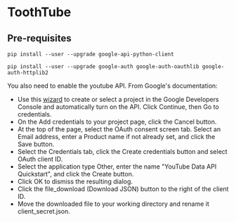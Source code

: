 # ToothTube

## Pre-requisites
`pip install --user --upgrade google-api-python-client`

`pip install --user --upgrade google-auth google-auth-oauthlib google-auth-httplib2`

You also need to enable the youtube API. From Google's documentation: 
- Use this [wizard](https://console.developers.google.com/start/api?id=youtube) to create or select a project in the Google Developers Console and automatically turn on the API. Click Continue, then Go to credentials.
- On the Add credentials to your project page, click the Cancel button.
- At the top of the page, select the OAuth consent screen tab. Select an Email address, enter a Product name if not already set, and click the Save button.
- Select the Credentials tab, click the Create credentials button and select OAuth client ID.
- Select the application type Other, enter the name "YouTube Data API Quickstart", and click the Create button.
- Click OK to dismiss the resulting dialog.
- Click the file_download (Download JSON) button to the right of the client ID.
- Move the downloaded file to your working directory and rename it client_secret.json.